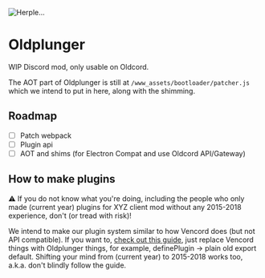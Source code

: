 ![Herple...](/.assets/hurple.png)
<!-- Oldcord: bring back the past -->

# Oldplunger
WIP Discord mod, only usable on Oldcord. 

The AOT part of Oldplunger is still at `/www_assets/bootloader/patcher.js` which we intend to put in here, along with the shimming.

## Roadmap
- [ ] Patch webpack
- [ ] Plugin api
- [ ] AOT and shims (for Electron Compat and use Oldcord API/Gateway)

## How to make plugins

⚠️ If you do not know what you're doing, including the people who only made (current year) plugins for XYZ client mod without any 2015-2018 experience, don't (or tread with risk)!

We intend to make our plugin system similar to how Vencord does (but not API compatible). If you want to, [check out this guide](https://gist.github.com/sunnniee/28bd595f8c07992f6d03289911289ba8), 
just replace Vencord things with Oldplunger things, for example, definePlugin -> plain old export default. Shifting your mind from (current year) to 2015-2018 works too, a.k.a. don't blindly follow the guide.